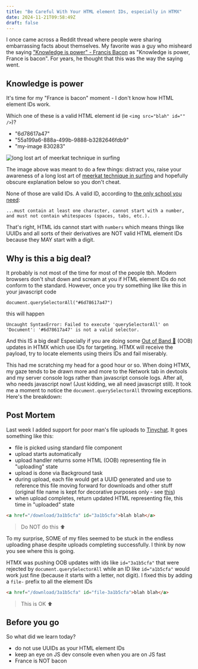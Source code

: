 ```yaml
---
title: "Be Careful With Your HTML element IDs, especially in HTMX"
date: 2024-11-21T09:58:49Z
draft: false
---
```


I once came across a Reddit thread where people were sharing embarrassing facts about themselves. My favorite was a guy who misheard the saying ["Knowledge is power" - Francis Bacon](https://www.monticello.org/research-education/thomas-jefferson-encyclopedia/knowledge-power-quotation/) as "Knowledge is power, France is bacon". For years, he thought that this was the way the saying went.

## Knowledge is power

It's time for my "France is bacon" moment - I don't know how HTML element IDs work.

Which one of these is a valid HTML element id (ie `<img src="blah" id="" />`)?

- "6d78617a47"
- "55a199a6-888a-499b-9888-b3282646fdb9"
- "my-image 830283" 

![long lost art of meerkat technique in surfing](/meerkat.png)

The image above was meant to do a few things: distract you, raise your awareness of a long lost art of [meerkat technique in surfing](https://www.reddit.com/r/surfing/comments/1gtba5p/whats_the_proper_meerkat_technique) and hopefully obscure explanation below so you don't cheat.

None of those are valid IDs. A valid ID, according to [the only school you need](https://www.w3schools.com/html/html_id.asp):

```...must contain at least one character, cannot start with a number, and must not contain whitespaces (spaces, tabs, etc.).```

That's right, HTML ids cannot start with `numbers` which means things like UUIDs and all sorts of their derivatives are NOT valid HTML element IDs because they MAY start with a digit.

## Why is this a big deal?

It probably is not most of the time for most of the people tbh. Modern browsers don't shut down and scream at you if HTML element IDs do not conform to the standard. However, once you try something like like this in your javascript code 

`document.querySelectorAll("#6d78617a47")`

this will happen 

`Uncaught SyntaxError: Failed to execute 'querySelectorAll' on 'Document': '#6d78617a47' is not a valid selector.`

And this IS a big deal! Especially if you are doing some [Out of Band 🎺](https://htmx.org/attributes/hx-swap-oob/) (OOB) updates in HTMX which use IDs for targeting. HTMX will receive the payload, try to locate elements using theirs IDs and fail miserably.

This had me scratching my head for a good hour or so. When doing HTMX, my gaze tends to be drawn more and more to the Network tab in devtools and my server console logs rather than javascript console logs. After all, who needs javascript now! (Just kidding, we all need javascript still). It took me a moment to notice the `document.querySelectorAll` throwing exceptions. Here's the breakdown: 

## Post Mortem

Last week I added support for poor man's file uploads to [Tinychat](https://github.com/callmephilip/tinychat). It goes something like this:

- file is picked using standard file component
- upload starts automatically
- upload handler returns some HTML (OOB) representing file in  "uploading" state
- upload is done via Background task
- during upload, each file would get a UUID generated and use to reference this file moving forward for downloads and other stuff (original file name
is kept for decorative purposes only - see [this](https://cheatsheetseries.owasp.org/cheatsheets/File_Upload_Cheat_Sheet.html))
- when upload completes, return updated HTML representing file, this time in "uploaded" state

```html
<a href="/download/3a1b5cfa" id="3a1b5cfa">blah blah</a>
```

> Do NOT do this ⬆️

To my surprise, SOME of my files seemed to be stuck in the endless uploading phase despite uploads completing successfully. I think by now you see where this is going.

HTMX was pushing OOB updates with ids like `id="3a1b5cfa"` that were rejected by `document.querySelectorAll` while an ID like
`id="a1b5cfa"` would work just fine (because it starts with a letter, not digit). I fixed this by adding a `file-` prefix
to all the element IDs

```html
<a href="/download/3a1b5cfa" id="file-3a1b5cfa">blah blah</a>
```

> This is OK ⬆️

## Before you go

So what did we learn today?

- do not use UUIDs as your HTML element IDs
- keep an eye on JS dev console even when you are on JS fast 
- France is NOT bacon

